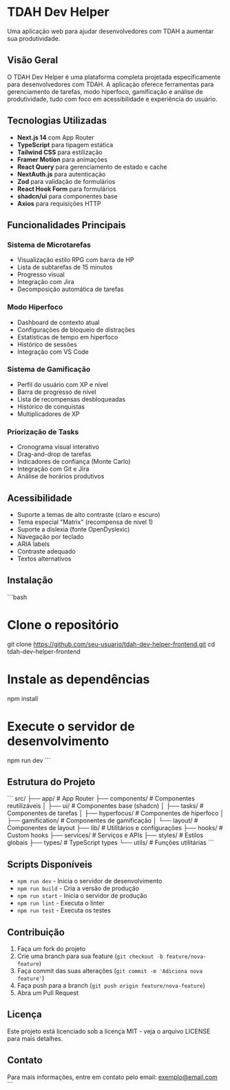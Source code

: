 # TDAH Dev Helper

Uma aplicação web para ajudar desenvolvedores com TDAH a aumentar sua produtividade.

## Visão Geral

O TDAH Dev Helper é uma plataforma completa projetada especificamente para desenvolvedores com TDAH. A aplicação oferece ferramentas para gerenciamento de tarefas, modo hiperfoco, gamificação e análise de produtividade, tudo com foco em acessibilidade e experiência do usuário.

## Tecnologias Utilizadas

- **Next.js 14** com App Router
- **TypeScript** para tipagem estática
- **Tailwind CSS** para estilização
- **Framer Motion** para animações
- **React Query** para gerenciamento de estado e cache
- **NextAuth.js** para autenticação
- **Zod** para validação de formulários
- **React Hook Form** para formulários
- **shadcn/ui** para componentes base
- **Axios** para requisições HTTP

## Funcionalidades Principais

### Sistema de Microtarefas
- Visualização estilo RPG com barra de HP
- Lista de subtarefas de 15 minutos
- Progresso visual
- Integração com Jira
- Decomposição automática de tarefas

### Modo Hiperfoco
- Dashboard de contexto atual
- Configurações de bloqueio de distrações
- Estatísticas de tempo em hiperfoco
- Histórico de sessões
- Integração com VS Code

### Sistema de Gamificação
- Perfil do usuário com XP e nível
- Barra de progresso de nível
- Lista de recompensas desbloqueadas
- Histórico de conquistas
- Multiplicadores de XP

### Priorização de Tasks
- Cronograma visual interativo
- Drag-and-drop de tarefas
- Indicadores de confiança (Monte Carlo)
- Integração com Git e Jira
- Análise de horários produtivos

## Acessibilidade

- Suporte a temas de alto contraste (claro e escuro)
- Tema especial "Matrix" (recompensa de nível 1)
- Suporte a dislexia (fonte OpenDyslexic)
- Navegação por teclado
- ARIA labels
- Contraste adequado
- Textos alternativos

## Instalação

\`\`\`bash
# Clone o repositório
git clone https://github.com/seu-usuario/tdah-dev-helper-frontend.git
cd tdah-dev-helper-frontend

# Instale as dependências
npm install

# Execute o servidor de desenvolvimento
npm run dev
\`\`\`

## Estrutura do Projeto

\`\`\`
src/
├── app/                # App Router
├── components/         # Componentes reutilizáveis
│   ├── ui/             # Componentes base (shadcn)
│   ├── tasks/          # Componentes de tarefas
│   ├── hyperfocus/     # Componentes de hiperfoco
│   ├── gamification/   # Componentes de gamificação
│   └── layout/         # Componentes de layout
├── lib/                # Utilitários e configurações
├── hooks/              # Custom hooks
├── services/           # Serviços e APIs
├── styles/             # Estilos globais
├── types/              # TypeScript types
└── utils/              # Funções utilitárias
\`\`\`

## Scripts Disponíveis

- `npm run dev` - Inicia o servidor de desenvolvimento
- `npm run build` - Cria a versão de produção
- `npm run start` - Inicia o servidor de produção
- `npm run lint` - Executa o linter
- `npm run test` - Executa os testes

## Contribuição

1. Faça um fork do projeto
2. Crie uma branch para sua feature (`git checkout -b feature/nova-feature`)
3. Faça commit das suas alterações (`git commit -m 'Adiciona nova feature'`)
4. Faça push para a branch (`git push origin feature/nova-feature`)
5. Abra um Pull Request

## Licença

Este projeto está licenciado sob a licença MIT - veja o arquivo LICENSE para mais detalhes.

## Contato

Para mais informações, entre em contato pelo email: exemplo@email.com
\`\`\`
